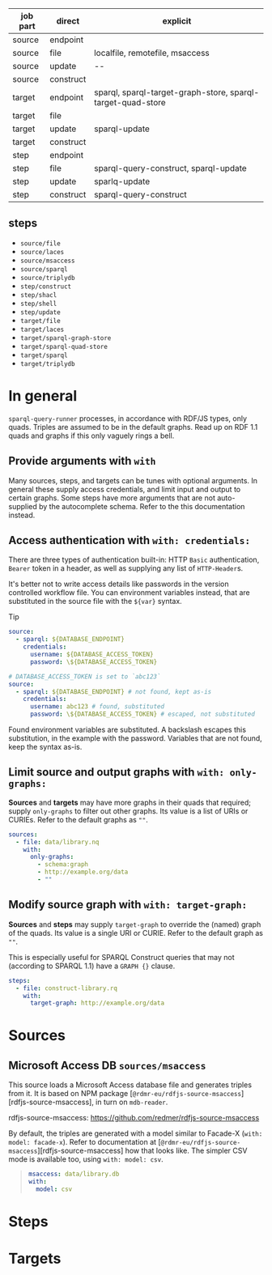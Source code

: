 | job part | direct    | explicit                                                    |
| -------- | --------- | ----------------------------------------------------------- |
| source   | endpoint  |
| source   | file      | localfile, remotefile, msaccess                             |
| source   | update    | --                                                          |
| source   | construct |
| target   | endpoint  | sparql, sparql-target-graph-store, sparql-target-quad-store |
| target   | file      |
| target   | update    | sparql-update                                               |
| target   | construct |
| step     | endpoint  |
| step     | file      | sparql-query-construct, sparql-update                       |
| step     | update    | sparlq-update                                               |
| step     | construct | sparql-query-construct                                      |

## steps

- `source/file`
- `source/laces`
- `source/msaccess`
- `source/sparql`
- `source/triplydb`
- `step/construct`
- `step/shacl`
- `step/shell`
- `step/update`
- `target/file`
- `target/laces`
- `target/sparql-graph-store`
- `target/sparql-quad-store`
- `target/sparql`
- `target/triplydb`

# In general

`sparql-query-runner` processes, in accordance with RDF/JS types, only quads.
Triples are assumed to be in the default graphs.
Read up on RDF 1.1 quads and graphs if this only vaguely rings a bell.

## Provide arguments with `with`

Many sources, steps, and targets can be tunes with optional arguments.
In general these supply access credentials, and limit input and output to certain graphs.
Some steps have more arguments that are not auto-supplied by the autocomplete schema.
Refer to the this documentation instead.

## Access authentication with `with: credentials:`

There are three types of authentication built-in:
HTTP `Basic` authentication, `Bearer` token in a header, as well as supplying any list of `HTTP-Header`s.

It's better not to write access details like passwords in the version controlled workflow file.
You can environment variables instead, that are substituted in the source file with the `${var}` syntax.

> [!TIP]
>
> ```yaml
> source:
>   - sparql: ${DATABASE_ENDPOINT}
>     credentials:
>       username: ${DATABASE_ACCESS_TOKEN}
>       password: \${DATABASE_ACCESS_TOKEN}
> ```
>
> ```yaml
> # DATABASE_ACCESS_TOKEN is set to `abc123`
> source:
>   - sparql: ${DATABASE_ENDPOINT} # not found, kept as-is
>     credentials:
>       username: abc123 # found, substituted
>       password: \${DATABASE_ACCESS_TOKEN} # escaped, not substituted
> ```

Found environment variables are substituted.
A backslash escapes this substitution, in the example with the password.
Variables that are not found, keep the syntax as-is.

## Limit source and output graphs with `with: only-graphs:`

**Sources** and **targets** may have more graphs in their quads that required;
supply `only-graphs` to filter out other graphs.
Its value is a list of URIs or CURIEs. Refer to the default graphs as `""`.

```yaml
sources:
  - file: data/library.nq
    with:
      only-graphs:
        - schema:graph
        - http://example.org/data
        - ""
```

## Modify source graph with `with: target-graph:`

**Sources** and **steps** may supply `target-graph` to override the (named) graph of the quads.
Its value is a single URI or CURIE. Refer to the default graph as `""`.

This is especially useful for SPARQL Construct queries that may not (according to SPARQL 1.1) have a `GRAPH {}` clause.

```yaml
steps:
  - file: construct-library.rq
    with:
      target-graph: http://example.org/data
```

# Sources

## Microsoft Access DB `sources/msaccess`

This source loads a Microsoft Access database file and generates triples from it.
It is based on NPM package [`@rdmr-eu/rdfjs-source-msaccess`][rdfjs-source-msaccess], in turn on `mdb-reader`.

rdfjs-source-msaccess: https://github.com/redmer/rdfjs-source-msaccess

By default, the triples are generated with a model similar to Facade-X (`with: model: facade-x`).
Refer to documentation at [`@rdmr-eu/rdfjs-source-msaccess`][rdfjs-source-msaccess] how that looks like.
The simpler CSV mode is available too, using `with: model: csv`.

> ```yaml
> msaccess: data/library.db
> with:
>   model: csv
> ```

# Steps

# Targets
